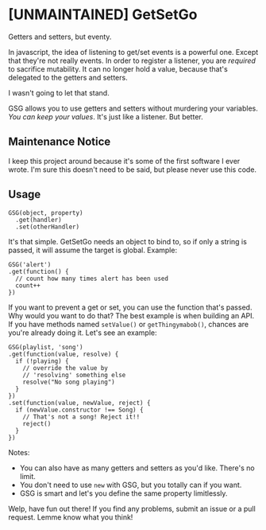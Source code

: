 # [UNMAINTAINED] GetSetGo
Getters and setters, but eventy.

In javascript, the idea of listening to get/set events is a powerful one.
Except that they're not really events. In order to register a listener, you
are _required_ to sacrifice mutability. It can no longer hold a value, because that's delegated to the getters and setters.

I wasn't going to let that stand.

GSG allows you to use getters and setters without murdering your variables. _You can keep your values_. It's just like a listener. But better.

## Maintenance Notice
I keep this project around because it's some of the first software I ever wrote. I'm sure this doesn't need to be said, but please never use this code.

## Usage
```
GSG(object, property)
  .get(handler)
  .set(otherHandler)
```
It's that simple. GetSetGo needs an object to bind to, so if
only a string is passed, it will assume the target is global. Example:

```
GSG('alert')
.get(function() {
  // count how many times alert has been used
  count++
})
```

If you want to prevent a get or set, you can use the function that's passed.
Why would you want to do that? The best example is when building an API.
If you have methods named `setValue()` or `getThingymabob()`, chances are you're already
doing it. Let's see an example:

```
GSG(playlist, 'song')
.get(function(value, resolve) {
  if (!playing) {
    // override the value by
    // 'resolving' something else
    resolve("No song playing")
  }
})
.set(function(value, newValue, reject) {
  if (newValue.constructor !== Song) {
    // That's not a song! Reject it!!
    reject()
  }
})
```

Notes:
- You can also have as many getters and setters as you'd like.
There's no limit.
- You don't need to use `new` with GSG, but you totally can if you want.
- GSG is smart and let's you define the same property limitlessly.

Welp, have fun out there! If you find any problems, submit an issue or a pull request.
Lemme know what you think!
